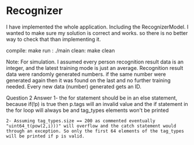 # Recognizer

I have implemented the whole application. Including the RecognizerModel. 
I wanted to make sure my solution is correct and works. so there is no better way to check that than implementing it. 

compile: make
run : ./main
clean: make clean

Note: 
	For simulation. I assumed every person recognition result data is an integer, 
	and the latest training mode is just an average. Recognition result data were randomly generated numbers. if the same number were generated again then it was found on the last and no further training needed. Every new data (number) generated gets an ID.  

Question 2 Answer 
	1- the for statement should be in an else statement, because if(!p) is true then p.tags will
	an invalid value and the if statement in the for loop will always be and tag_types elements won't be printed

	2- Assuming tag_types.size == 200 as commented eventually "uint64_t(pow(2,i)))" will overflow and the catch statement would through an exception. So only the first 64 elements of the tag_types will be printed if p is valid. 